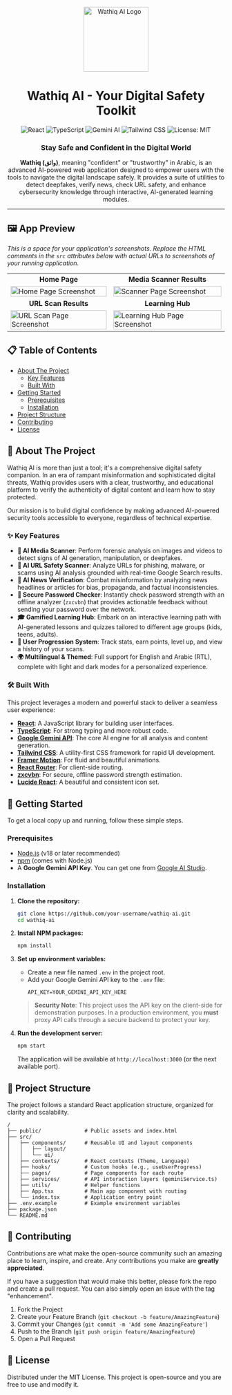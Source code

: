 <p align="center">
  <img src="[https://raw.githubusercontent.com/user-attachments/assets/9417d3d7-8495-467f-aa02-990714ed4714](https://github.com/omarhamed888/Wathiq/blob/main/Photos/Logo.jpg)" width="150" alt="Wathiq AI Logo">
</p>

<h1 align="center">Wathiq AI - Your Digital Safety Toolkit</h1>

<p align="center">
  <img src="https://img.shields.io/badge/React-61DAFB?style=for-the-badge&logo=react&logoColor=black" alt="React">
  <img src="https://img.shields.io/badge/TypeScript-3178C6?style=for-the-badge&logo=typescript&logoColor=white" alt="TypeScript">
  <img src="https://img.shields.io/badge/Google%20Gemini-4285F4?style=for-the-badge&logo=google-gemini&logoColor=white" alt="Gemini AI">
  <img src="https://img.shields.io/badge/Tailwind_CSS-38B2AC?style=for-the-badge&logo=tailwind-css&logoColor=white" alt="Tailwind CSS">
  <img src="https://img.shields.io/badge/License-MIT-yellow.svg?style=for-the-badge" alt="License: MIT">
</p>

<h3 align="center">Stay Safe and Confident in the Digital World</h3>

<p align="center">
  <strong>Wathiq (واثق)</strong>, meaning "confident" or "trustworthy" in Arabic, is an advanced AI-powered web application designed to empower users with the tools to navigate the digital landscape safely. It provides a suite of utilities to detect deepfakes, verify news, check URL safety, and enhance cybersecurity knowledge through interactive, AI-generated learning modules.
</p>

---

## 🖼️ App Preview

_This is a space for your application's screenshots. Replace the HTML comments in the `src` attributes below with actual URLs to screenshots of your running application._

<table>
  <tr>
    <td align="center"><b>Home Page</b></td>
    <td align="center"><b>Media Scanner Results</b></td>
  </tr>
  <tr>
    <td><img src="<!-- YOUR_HOME_PAGE_SCREENSHOT_URL_HERE -->" width="100%" alt="Home Page Screenshot"></td>
    <td><img src="<!-- YOUR_SCANNER_PAGE_SCREENSHOT_URL_HERE -->" width="100%" alt="Scanner Page Screenshot"></td>
  </tr>
  <tr>
    <td align="center"><b>URL Scan Results</b></td>
    <td align="center"><b>Learning Hub</b></td>
  </tr>
  <tr>
    <td><img src="<!-- YOUR_URL_SCAN_PAGE_SCREENSHOT_URL_HERE -->" width="100%" alt="URL Scan Page Screenshot"></td>
    <td><img src="<!-- YOUR_LEARNING_HUB_PAGE_SCREENSHOT_URL_HERE -->" width="100%" alt="Learning Hub Page Screenshot"></td>
  </tr>
</table>

## 📋 Table of Contents

- [About The Project](#-about-the-project)
  - [Key Features](#-key-features)
  - [Built With](#️-built-with)
- [Getting Started](#-getting-started)
  - [Prerequisites](#prerequisites)
  - [Installation](#installation)
- [Project Structure](#-project-structure)
- [Contributing](#-contributing)
- [License](#-license)

## 🚀 About The Project

Wathiq AI is more than just a tool; it's a comprehensive digital safety companion. In an era of rampant misinformation and sophisticated digital threats, Wathiq provides users with a clear, trustworthy, and educational platform to verify the authenticity of digital content and learn how to stay protected.

Our mission is to build digital confidence by making advanced AI-powered security tools accessible to everyone, regardless of technical expertise.

### ✨ Key Features

-   **🤖 AI Media Scanner**: Perform forensic analysis on images and videos to detect signs of AI generation, manipulation, or deepfakes.
-   **🔗 AI URL Safety Scanner**: Analyze URLs for phishing, malware, or scams using AI analysis grounded with real-time Google Search results.
-   **📰 AI News Verification**: Combat misinformation by analyzing news headlines or articles for bias, propaganda, and factual inconsistencies.
-   **🔑 Secure Password Checker**: Instantly check password strength with an offline analyzer (`zxcvbn`) that provides actionable feedback without sending your password over the network.
-   **🎓 Gamified Learning Hub**: Embark on an interactive learning path with AI-generated lessons and quizzes tailored to different age groups (kids, teens, adults).
-   **👤 User Progression System**: Track stats, earn points, level up, and view a history of your scans.
-   **🌍 Multilingual & Themed**: Full support for English and Arabic (RTL), complete with light and dark modes for a personalized experience.

### 🛠️ Built With

This project leverages a modern and powerful stack to deliver a seamless user experience:

*   **[React](https://reactjs.org/)**: A JavaScript library for building user interfaces.
*   **[TypeScript](https://www.typescriptlang.org/)**: For strong typing and more robust code.
*   **[Google Gemini API](https://ai.google.dev/)**: The core AI engine for all analysis and content generation.
*   **[Tailwind CSS](https://tailwindcss.com/)**: A utility-first CSS framework for rapid UI development.
*   **[Framer Motion](https://www.framer.com/motion/)**: For fluid and beautiful animations.
*   **[React Router](https://reactrouter.com/)**: For client-side routing.
*   **[zxcvbn](https://github.com/dropbox/zxcvbn)**: For secure, offline password strength estimation.
*   **[Lucide React](https://lucide.dev/)**: A beautiful and consistent icon set.

## 🏁 Getting Started

To get a local copy up and running, follow these simple steps.

### Prerequisites

-   [Node.js](https://nodejs.org/) (v18 or later recommended)
-   [npm](https://www.npmjs.com/) (comes with Node.js)
-   A **Google Gemini API Key**. You can get one from [Google AI Studio](https://ai.google.dev/tutorials/get_started_web).

### Installation

1.  **Clone the repository:**
    ```bash
    git clone https://github.com/your-username/wathiq-ai.git
    cd wathiq-ai
    ```

2.  **Install NPM packages:**
    ```bash
    npm install
    ```

3.  **Set up environment variables:**
    -   Create a new file named `.env` in the project root.
    -   Add your Google Gemini API key to the `.env` file:
        ```env
        API_KEY=YOUR_GEMINI_API_KEY_HERE
        ```
    > **Security Note**: This project uses the API key on the client-side for demonstration purposes. In a production environment, you **must** proxy API calls through a secure backend to protect your key.

4.  **Run the development server:**
    ```bash
    npm start
    ```
    The application will be available at `http://localhost:3000` (or the next available port).

## 📂 Project Structure

The project follows a standard React application structure, organized for clarity and scalability.

```
/
├── public/              # Public assets and index.html
├── src/
│   ├── components/      # Reusable UI and layout components
│   │   ├── layout/
│   │   └── ui/
│   ├── contexts/        # React contexts (Theme, Language)
│   ├── hooks/           # Custom hooks (e.g., useUserProgress)
│   ├── pages/           # Page components for each route
│   ├── services/        # API interaction layers (geminiService.ts)
│   ├── utils/           # Helper functions
│   ├── App.tsx          # Main app component with routing
│   └── index.tsx        # Application entry point
├── .env.example         # Example environment variables
├── package.json
└── README.md
```

## 🤝 Contributing

Contributions are what make the open-source community such an amazing place to learn, inspire, and create. Any contributions you make are **greatly appreciated**.

If you have a suggestion that would make this better, please fork the repo and create a pull request. You can also simply open an issue with the tag "enhancement".

1.  Fork the Project
2.  Create your Feature Branch (`git checkout -b feature/AmazingFeature`)
3.  Commit your Changes (`git commit -m 'Add some AmazingFeature'`)
4.  Push to the Branch (`git push origin feature/AmazingFeature`)
5.  Open a Pull Request

## 📄 License

Distributed under the MIT License. This project is open-source and you are free to use and modify it.

